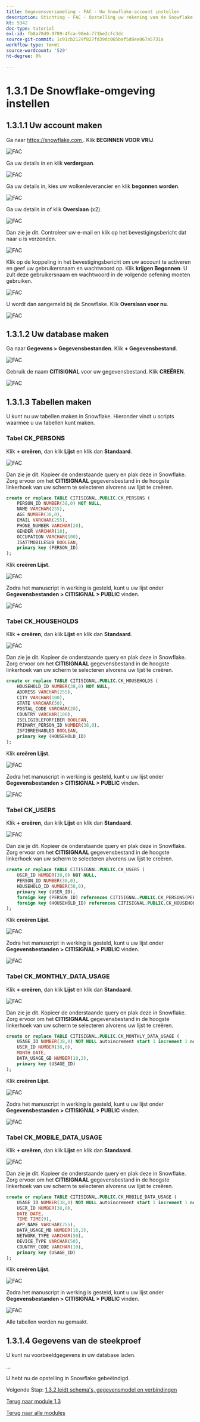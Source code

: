 ```yaml
---
title: Gegevensverzameling - FAC - Uw Snowflake-account instellen
description: Stichting - FAC - Opstelling uw rekening van de Snowflake
kt: 5342
doc-type: tutorial
exl-id: fb8a70d9-9789-4fca-90e4-771be2cfc3dc
source-git-commit: 1c91cb2129f827fd39dc065baf5d8ea067a5731a
workflow-type: tm+mt
source-wordcount: '529'
ht-degree: 0%

---
```


# 1.3.1 De Snowflake-omgeving instellen

## 1.3.1.1 Uw account maken

Ga naar [ https://snowflake.com ](https://snowflake.com). Klik **BEGINNEN VOOR VRIJ**.

![ FAC ](./images/sf1.png)

Ga uw details in en klik **verdergaan**.

![ FAC ](./images/sf2.png)

Ga uw details in, kies uw wolkenleverancier en klik **begonnen worden**.

![ FAC ](./images/sf3.png)

Ga uw details in of klik **Overslaan** (x2).

![ FAC ](./images/sf4.png)

Dan zie je dit. Controleer uw e-mail en klik op het bevestigingsbericht dat naar u is verzonden.

![ FAC ](./images/sf5.png)

Klik op de koppeling in het bevestigingsbericht om uw account te activeren en geef uw gebruikersnaam en wachtwoord op. Klik **krijgen Begonnen**. U zult deze gebruikersnaam en wachtwoord in de volgende oefening moeten gebruiken.

![ FAC ](./images/sf6.png)

U wordt dan aangemeld bij de Snowflake. Klik **Overslaan voor nu**.

![ FAC ](./images/sf7.png)

## 1.3.1.2 Uw database maken

Ga naar **Gegevens > Gegevensbestanden**. Klik **+ Gegevensbestand**.

![ FAC ](./images/db1.png)

Gebruik de naam **CITISIGNAL** voor uw gegevensbestand. Klik **CREËREN**.

![ FAC ](./images/db2.png)

## 1.3.1.3 Tabellen maken

U kunt nu uw tabellen maken in Snowflake. Hieronder vindt u scripts waarmee u uw tabellen kunt maken.

### Tabel CK_PERSONS

Klik **+ creëren**, dan klik **Lijst** en klik dan **Standaard**.

![ FAC ](./images/tb1.png)

Dan zie je dit. Kopieer de onderstaande query en plak deze in Snowflake. Zorg ervoor om het **CITISIGNAAL** gegevensbestand in de hoogste linkerhoek van uw scherm te selecteren alvorens uw lijst te creëren.

```sql
create or replace TABLE CITISIGNAL.PUBLIC.CK_PERSONS (
	PERSON_ID NUMBER(38,0) NOT NULL,
	NAME VARCHAR(255),
	AGE NUMBER(38,0),
	EMAIL VARCHAR(255),
	PHONE_NUMBER VARCHAR(20),
	GENDER VARCHAR(10),
	OCCUPATION VARCHAR(100),
	ISATTMOBILESUB BOOLEAN,
	primary key (PERSON_ID)
);
```

Klik **creëren Lijst**.

![ FAC ](./images/tb2.png)

Zodra het manuscript in werking is gesteld, kunt u uw lijst onder **Gegevensbestanden > CITISIGNAL > PUBLIC** vinden.

![ FAC ](./images/tb3.png)

### Tabel CK_HOUSEHOLDS

Klik **+ creëren**, dan klik **Lijst** en klik dan **Standaard**.

![ FAC ](./images/tb1.png)

Dan zie je dit. Kopieer de onderstaande query en plak deze in Snowflake. Zorg ervoor om het **CITISIGNAAL** gegevensbestand in de hoogste linkerhoek van uw scherm te selecteren alvorens uw lijst te creëren.

```sql
create or replace TABLE CITISIGNAL.PUBLIC.CK_HOUSEHOLDS (
	HOUSEHOLD_ID NUMBER(38,0) NOT NULL,
	ADDRESS VARCHAR(255),
	CITY VARCHAR(100),
	STATE VARCHAR(50),
	POSTAL_CODE VARCHAR(20),
	COUNTRY VARCHAR(100),
	ISELIGIBLEFORFIBER BOOLEAN,
	PRIMARY_PERSON_ID NUMBER(38,0),
	ISFIBREENABLED BOOLEAN,
	primary key (HOUSEHOLD_ID)
);
```

Klik **creëren Lijst**.

![ FAC ](./images/tb4.png)

Zodra het manuscript in werking is gesteld, kunt u uw lijst onder **Gegevensbestanden > CITISIGNAL > PUBLIC** vinden.

![ FAC ](./images/tb5.png)

### Tabel CK_USERS

Klik **+ creëren**, dan klik **Lijst** en klik dan **Standaard**.

![ FAC ](./images/tb1.png)

Dan zie je dit. Kopieer de onderstaande query en plak deze in Snowflake. Zorg ervoor om het **CITISIGNAAL** gegevensbestand in de hoogste linkerhoek van uw scherm te selecteren alvorens uw lijst te creëren.

```sql
create or replace TABLE CITISIGNAL.PUBLIC.CK_USERS (
	USER_ID NUMBER(38,0) NOT NULL,
	PERSON_ID NUMBER(38,0),
	HOUSEHOLD_ID NUMBER(38,0),
	primary key (USER_ID),
	foreign key (PERSON_ID) references CITISIGNAL.PUBLIC.CK_PERSONS(PERSON_ID),
	foreign key (HOUSEHOLD_ID) references CITISIGNAL.PUBLIC.CK_HOUSEHOLDS(HOUSEHOLD_ID)
);
```

Klik **creëren Lijst**.

![ FAC ](./images/tb6.png)

Zodra het manuscript in werking is gesteld, kunt u uw lijst onder **Gegevensbestanden > CITISIGNAL > PUBLIC** vinden.

![ FAC ](./images/tb7.png)

### Tabel CK_MONTHLY_DATA_USAGE

Klik **+ creëren**, dan klik **Lijst** en klik dan **Standaard**.

![ FAC ](./images/tb1.png)

Dan zie je dit. Kopieer de onderstaande query en plak deze in Snowflake. Zorg ervoor om het **CITISIGNAAL** gegevensbestand in de hoogste linkerhoek van uw scherm te selecteren alvorens uw lijst te creëren.

```sql
create or replace TABLE CITISIGNAL.PUBLIC.CK_MONTHLY_DATA_USAGE (
	USAGE_ID NUMBER(38,0) NOT NULL autoincrement start 1 increment 1 noorder,
	USER_ID NUMBER(38,0),
	MONTH DATE,
	DATA_USAGE_GB NUMBER(10,2),
	primary key (USAGE_ID)
);
```

Klik **creëren Lijst**.

![ FAC ](./images/tb8.png)

Zodra het manuscript in werking is gesteld, kunt u uw lijst onder **Gegevensbestanden > CITISIGNAL > PUBLIC** vinden.

![ FAC ](./images/tb9.png)

### Tabel CK_MOBILE_DATA_USAGE

Klik **+ creëren**, dan klik **Lijst** en klik dan **Standaard**.

![ FAC ](./images/tb1.png)

Dan zie je dit. Kopieer de onderstaande query en plak deze in Snowflake. Zorg ervoor om het **CITISIGNAAL** gegevensbestand in de hoogste linkerhoek van uw scherm te selecteren alvorens uw lijst te creëren.


```sql
create or replace TABLE CITISIGNAL.PUBLIC.CK_MOBILE_DATA_USAGE (
	USAGE_ID NUMBER(38,0) NOT NULL autoincrement start 1 increment 1 noorder,
	USER_ID NUMBER(38,0),
	DATE DATE,
	TIME TIME(9),
	APP_NAME VARCHAR(255),
	DATA_USAGE_MB NUMBER(10,2),
	NETWORK_TYPE VARCHAR(50),
	DEVICE_TYPE VARCHAR(50),
	COUNTRY_CODE VARCHAR(10),
	primary key (USAGE_ID)
);
```

Klik **creëren Lijst**.

![ FAC ](./images/tb10.png)

Zodra het manuscript in werking is gesteld, kunt u uw lijst onder **Gegevensbestanden > CITISIGNAL > PUBLIC** vinden.

![ FAC ](./images/tb11.png)

Alle tabellen worden nu gemaakt.


## 1.3.1.4 Gegevens van de steekproef

U kunt nu voorbeeldgegevens in uw database laden.

...

U hebt nu de opstelling in Snowflake gebeëindigd.


Volgende Stap: [ 1.3.2 leidt schema&#39;s, gegevensmodel en verbindingen ](./ex2.md)

[Terug naar module 1.3](./fac.md)

[Terug naar alle modules](../../../overview.md)
